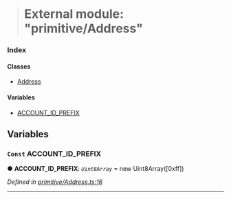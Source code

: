 > # External module: "primitive/Address"

### Index

#### Classes

* [Address](../classes/_primitive_address_.address.md)

#### Variables

* [ACCOUNT_ID_PREFIX](_primitive_address_.md#const-account_id_prefix)

## Variables

### `Const` ACCOUNT_ID_PREFIX

● **ACCOUNT_ID_PREFIX**: *`Uint8Array`* =  new Uint8Array([0xff])

*Defined in [primitive/Address.ts:16](url)*

___